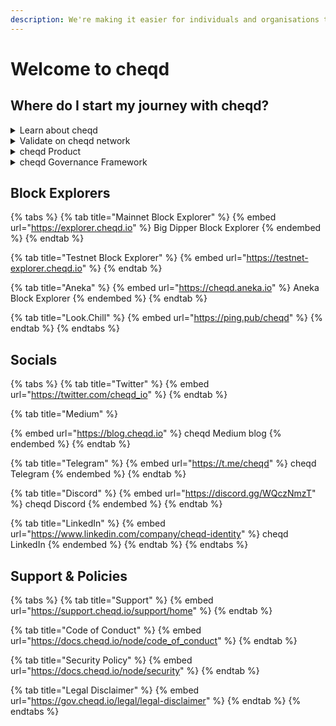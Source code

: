 ```yaml
---
description: We're making it easier for individuals and organisations to trust each other.
---
```


# Welcome to cheqd

## Where do I start my journey with cheqd?

<details>

<summary>Learn about cheqd</summary>

* [What is cheqd?](broken-reference)
* [Introduction to decentralised identity](overview/introduction-to-decentralised-identity/)
* [Introduction to $CHEQ](overview/introduction-to-usdcheq.md)
* [Where to find $CHEQ](broken-reference)
* [Tokenomics](overview/tokenomics/)

</details>

<details>

<summary>Validate on cheqd network</summary>

* [cheqd Node Documentation](https://docs.cheqd.io/node)
* [Setting up a new cheqd node](https://docs.cheqd.io/node/docs/setup-and-configure)
* [Validator guide](https://docs.cheqd.io/node/docs/validator-guide)

</details>

<details>

<summary>cheqd Product</summary>

* [Product Overview](https://product.cheqd.io/)
* [2022 Roadmap](https://product.cheqd.io/product-essentials/2022-roadmap)
* [Technical Standards and Interop](https://product.cheqd.io/cheqd-product/technical-standards-and-interop-profile)

</details>

<details>

<summary>cheqd Governance Framework</summary>

* [Contributing to cheqd](https://gov.cheqd.io/contributing/contributing)
* [How to vote](https://gov.cheqd.io/contributing/how-do-i-vote-practically)
* [cheqd Governance Principles](https://gov.cheqd.io/principles/principles)
* [cheqd Governance Forum](https://commonwealth.im/cheqd)

</details>

## Block Explorers

{% tabs %}
{% tab title="Mainnet Block Explorer" %}
{% embed url="https://explorer.cheqd.io" %}
Big Dipper Block Explorer
{% endembed %}
{% endtab %}

{% tab title="Testnet Block Explorer" %}
{% embed url="https://testnet-explorer.cheqd.io" %}
{% endtab %}

{% tab title="Aneka" %}
{% embed url="https://cheqd.aneka.io" %}
Aneka Block Explorer
{% endembed %}
{% endtab %}

{% tab title="Look.Chill" %}
{% embed url="https://ping.pub/cheqd" %}
{% endtab %}
{% endtabs %}

## Socials

{% tabs %}
{% tab title="Twitter" %}
{% embed url="https://twitter.com/cheqd_io" %}
{% endtab %}

{% tab title="Medium" %}


{% embed url="https://blog.cheqd.io" %}
cheqd Medium blog
{% endembed %}
{% endtab %}

{% tab title="Telegram" %}
{% embed url="https://t.me/cheqd" %}
cheqd Telegram
{% endembed %}
{% endtab %}

{% tab title="Discord" %}
{% embed url="https://discord.gg/WQczNmzT" %}
cheqd Discord
{% endembed %}
{% endtab %}

{% tab title="LinkedIn" %}
{% embed url="https://www.linkedin.com/company/cheqd-identity" %}
cheqd LinkedIn
{% endembed %}
{% endtab %}
{% endtabs %}

## Support & Policies

{% tabs %}
{% tab title="Support" %}
{% embed url="https://support.cheqd.io/support/home" %}
{% endtab %}

{% tab title="Code of Conduct" %}
{% embed url="https://docs.cheqd.io/node/code_of_conduct" %}
{% endtab %}

{% tab title="Security Policy" %}
{% embed url="https://docs.cheqd.io/node/security" %}
{% endtab %}

{% tab title="Legal Disclaimer" %}
{% embed url="https://gov.cheqd.io/legal/legal-disclaimer" %}
{% endtab %}
{% endtabs %}
